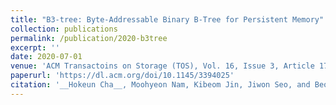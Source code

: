 ```yaml
---
title: "B3-tree: Byte-Addressable Binary B-Tree for Persistent Memory"
collection: publications
permalink: /publication/2020-b3tree
excerpt: ''
date: 2020-07-01
venue: 'ACM Transactoins on Storage (TOS), Vol. 16, Issue 3, Article 17, (ISSN 1553-3077)'
paperurl: 'https://dl.acm.org/doi/10.1145/3394025'
citation: '__Hokeun Cha__, Moohyeon Nam, Kibeom Jin, Jiwon Seo, and Beomseok Nam.'
---
```

